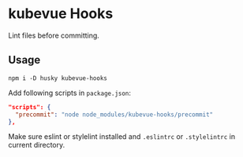 # kubevue Hooks

Lint files before committing.

## Usage

``` shell
npm i -D husky kubevue-hooks
```

Add following scripts in `package.json`:

``` json
"scripts": {
  "precommit": "node node_modules/kubevue-hooks/precommit"
},
```

Make sure eslint or stylelint installed and `.eslintrc` or `.stylelintrc` in current directory.
